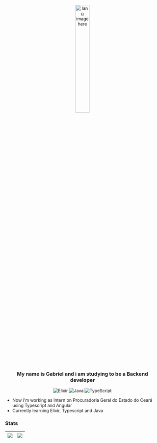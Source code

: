 <!--
Here are some ideas to get you started:

- 🔭 I’m currently working on ...
- 🌱 I’m currently learning ...
- 👯 I’m looking to collaborate on ...
- 🤔 I’m looking for help with ...
- 💬 Ask me about ...
- 📫 How to reach me: ...
- 😄 Pronouns: ...
- ⚡ Fun fact: ...
-->

<div align="center">
	<img width="30%" src="https://github.com/alansmathew/alansmathew/raw/master/lang.gif" alt="lang image here" />
	<h3>My name is Gabriel and i am studying to be a Backend developer </h3>
</div>
	
<div align="center">

![Elixir](https://img.shields.io/badge/elixir-%234B275F.svg?style=for-the-badge&logo=elixir&logoColor=purple&color=black)
![Java](https://img.shields.io/badge/java-%23ED8B00.svg?style=for-the-badge&logo=openjdk&logoColor=orange&color=black)
![TypeScript](https://img.shields.io/badge/typescript-%23007ACC.svg?style=for-the-badge&logo=typescript&logoColor=blue&color=black)

</div>
<div align="center">
	<div align="left">
	
 - Now i'm working as Intern on Procuradoria Geral do Estado do Ceará using Typescript and Angular
 - Currently learning Elixir, Typescript and Java
	</div>
</div>

### Stats

| <img align="center" src="https://github-readme-stats.vercel.app/api?username=gintaxias&show_icons=true&include_all_commits=true&theme=midnight-purple&hide_border=true"/> | <img align="center" src="https://github-readme-stats.vercel.app/api/top-langs/?username=gintaxias&layout=donut&theme=midnight-purple&hide_border=true" /> |
| ------------- | ------------- |




<!--
<hr />
